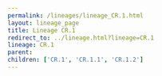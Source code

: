 ```yaml
---
permalink: /lineages/lineage_CR.1.html
layout: lineage_page
title: Lineage CR.1
redirect_to: ../lineage.html?lineage=CR.1
lineage: CR.1
parent: 
children: ['CR.1', 'CR.1.1', 'CR.1.2']
---
```

